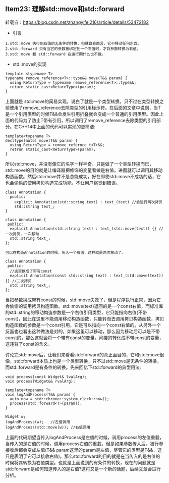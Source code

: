 ## Item23: 理解std::move和std::forward
转载自：https://blog.csdn.net/zhangyifei216/article/details/53472182
* 引言
```
1.std::move 执⾏到右值的⽆条件的转换，但就⾃⾝而⾔，它不移动任何东西。
2.std::forward 只有当它的参数被绑定到⼀个右值时，才将参数转换为右值。
3.std::move 和 std::forward 在运⾏期什么也不做。
```

* std::move的实现
```
template <typename T>
typename remove_reference<T>::type&& move(T&& param) {
  using ReturnType = typename remove_reference<T>::type&&;
  return static_cast<ReturnType>(param);
}
```
上面就是 std::move的简易实现，说白了就是一个类型转换，只不过在类型转换之前使用了remove_reference去除类型的引用标示符。在后面的文章中说到，当T是一个引用类型的时候T&&会发生引用折叠就会变成一个普通的引用类型。因此上面的代码为了防止T带有引用，所以调用了remove_reference去除类型的引用部分。在C++14中上面的代码可以实现的更简洁:
```
template<typename T>
decltype(auto) move(T&& param) {
  using ReturnType = remove_refernce_t<T>&&;
  retrun static_cast<ReturnType>(param);
}
```

所以std::move，并没有像它的名字一样神奇，只是做了一个类型转换而已，std::move的目的就是让编译器把修饰的变量看做是右值，进而就可以调用其移动构造函数。然后std::move并不是总能成功，好在即使std::move不成功的话，它也会偷偷的使用拷贝构造完成功能，不让用户察觉到错误。

```
class Annotation {
  public:
    explicit Annotation(std::string text) : text_(text) //会进行两次拷贝
    std::string text_;
}

class Annotation {
 public:
  explicit Annotation(std::string text) : text_(std::move(text)) {} //一次拷贝，一次移动
  std::string text_;
}; 

可以在构造Annotation的时候，传入一个右值，这样就是两次移动了。

class Annotation {
 public:
  //这里换成了带有const
  explicit Annotation(const std::string text) : text_(std::move(text)) {} //二次拷贝
  std::string text_;
}; 
```

当把参数换成带有const的时候，std::move失效了，但是程序执行正常，因为它会偷偷的调用拷贝构造函数。std::move(text)返回的是一个const右值，而标准库的std::string的移动构造参数是一个右值引用类型，它只能指向右值(不带const)，因此在这里不能调用移动构造函数，只能转而去调用拷贝构造函数，拷贝构造函数的参数是一个const引用，它是可以指向一个const右值的。从另外一个反面也也看出这种做法是对的，如果这里可以移动，那么因为移动后可以是不带const的，那么这就会将一个带有const的变量，间接的转化成不带const的变量，这违背了const的含义。

​讨论完std::move后，让我们来看看std::forward的真正面目的，它和std::move很像，std::forward本质上也是一个类型转换，只不过std::move是无条件的转换，而std::forward是有条件的转换。先来回忆下std::forward的典型用法:

```
void process(const Widget& lvalArg);
void process(Widget&& rvalArg);

template<typename T>
void logAndProcess(T&& param) {
  auto now = std::chrono::system_clock::now();
  process(std::forward<T>(param));
}

Widget w;
logAndProcess(w);   //左值调用
logAndProcess(std::move(w)); //右值调用
```

上面的代码期望当传入logAndProcess是左值的时候，调用process的左值重载，当传入的是右值的时候，调用process右值的重载，但是如果参数传入后，被行参接收后都会变成左值(T&& param这里的param是左值，尽管它的类型是T&&，这只是表明了它可以接收右值)。那么std::forward的目的就是在当传入的是右值的时候将其转换为右值类型。也就是上面说到的有条件的转换，现在的问题就是std::forward是如何知道传入的是右值?这将又是一个新的话题，后续文章会进行分析。
